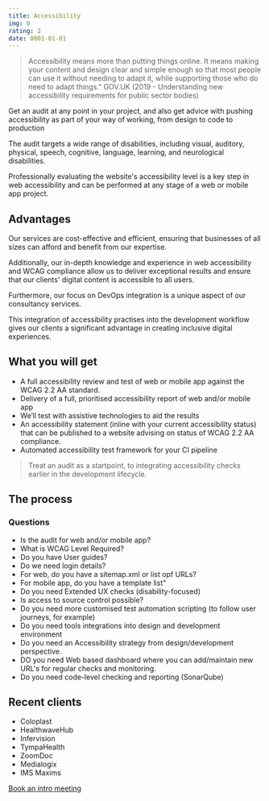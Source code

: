 ```yaml
---
title: Accessibility
img: 0
rating: 2
date: 0001-01-01
---
```


> Accessibility means more than putting things online.
It means making your content and design clear and simple enough so that most people can use it without needing to adapt it, while supporting those who do need to adapt things.”
GOV.UK (2019 - Understanding new accessibility
requirements for public sector bodies)

Get an audit at any point in your project, and also get advice with pushing accessibility as part of your way of working, from design to code to production

The audit targets a wide range of disabilities, including visual, auditory, physical, speech, cognitive, language, learning, and neurological disabilities.

Professionally evaluating the website's accessibility level is a key step in web accessibility and can be performed at any stage of a web or mobile app project.

## Advantages

Our services are cost-effective and efficient, ensuring that businesses of all sizes can afford and benefit from our expertise. 

Additionally, our in-depth knowledge and experience in web accessibility and WCAG compliance allow us to deliver exceptional results and ensure that our clients' digital content is accessible to all users. 

Furthermore, our focus on DevOps integration is a unique aspect of our consultancy services. 

This integration of accessibility practises into the development workflow gives our clients a significant advantage in creating inclusive digital experiences.


## What you will get

- A full accessibility review and test of web or mobile app against the WCAG 2.2 AA standard.
- Delivery of a full, prioritised accessibility report of web and/or mobile app
- We’ll test with assistive technologies to aid the results
- An accessibility statement (inline with your current accessibility status) that can be published to a website advising on status of WCAG 2.2 AA compliance.
- Automated accessibility test framework for your CI pipeline

> Treat an audit as a startpoint, to integrating accessibility checks earlier in the development lifecycle.

## The process

### Questions
- Is the audit for web and/or mobile app?
- What is WCAG Level Required?
- Do you have User guides?
- Do we need login details?
- For web, do you have a sitemap.xml or list opf URLs?
- For mobile app, do you have a template list"
- Do you need Extended UX checks (disability-focused)
- Is access to source control possible?
- Do you need more customised test automation scripting (to follow user journeys, for example)
- Do you need tools integrations into design and development environment
- Do you need an Accessibility strategy from design/development perspective.
- DO you need Web based dashboard where you can add/maintain new URL's for regular checks and monitoring.
- Do you need code-level checking and reporting (SonarQube)

## Recent clients

* Coloplast
* HealthwaveHub
* Infervision
* TympaHealth
* ZoomDoc
* Medialogix
* IMS Maxims

[Book an intro meeting](https://calendly.com/jaffamonkeyltd/intro-call)